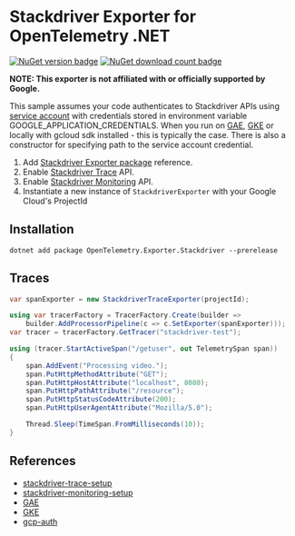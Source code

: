 # Stackdriver Exporter for OpenTelemetry .NET

[![NuGet version badge](https://img.shields.io/nuget/v/OpenTelemetry.Exporter.Stackdriver)](https://www.nuget.org/packages/OpenTelemetry.Exporter.Stackdriver)
[![NuGet download count badge](https://img.shields.io/nuget/dt/OpenTelemetry.Exporter.Stackdriver)](https://www.nuget.org/packages/OpenTelemetry.Exporter.Stackdriver)

**NOTE: This exporter is not affiliated with or officially supported by
Google.**

This sample assumes your code authenticates to Stackdriver APIs using [service
account][gcp-auth] with credentials stored in environment variable
GOOGLE_APPLICATION_CREDENTIALS. When you run on [GAE][GAE], [GKE][GKE] or
locally with gcloud sdk installed - this is typically the case. There is also a
constructor for specifying path to the service account credential.

1. Add [Stackdriver Exporter
   package][OpenTelemetry-exporter-stackdriver-myget-url] reference.
2. Enable [Stackdriver Trace][stackdriver-trace-setup] API.
3. Enable [Stackdriver Monitoring][stackdriver-monitoring-setup] API.
4. Instantiate a new instance of `StackdriverExporter` with your Google Cloud's
   ProjectId

## Installation

```shell
dotnet add package OpenTelemetry.Exporter.Stackdriver --prerelease
```

## Traces

```csharp
var spanExporter = new StackdriverTraceExporter(projectId);

using var tracerFactory = TracerFactory.Create(builder =>
    builder.AddProcessorPipeline(c => c.SetExporter(spanExporter)));
var tracer = tracerFactory.GetTracer("stackdriver-test");

using (tracer.StartActiveSpan("/getuser", out TelemetrySpan span))
{
    span.AddEvent("Processing video.");
    span.PutHttpMethodAttribute("GET");
    span.PutHttpHostAttribute("localhost", 8080);
    span.PutHttpPathAttribute("/resource");
    span.PutHttpStatusCodeAttribute(200);
    span.PutHttpUserAgentAttribute("Mozilla/5.0");

    Thread.Sleep(TimeSpan.FromMilliseconds(10));
}
```

## References

* [stackdriver-trace-setup](https://cloud.google.com/trace/docs/setup/)
* [stackdriver-monitoring-setup](https://cloud.google.com/monitoring/api/enable-api)
* [GAE](https://cloud.google.com/appengine/docs/flexible/dotnet/quickstart)
* [GKE](https://codelabs.developers.google.com/codelabs/cloud-kubernetes-aspnetcore/index.html)
* [gcp-auth](https://cloud.google.com/docs/authentication/getting-started)

[stackdriver-trace-setup]: https://cloud.google.com/trace/docs/setup/
[stackdriver-monitoring-setup]:
    https://cloud.google.com/monitoring/api/enable-api
[GAE]: https://cloud.google.com/appengine/docs/flexible/dotnet/quickstart
[GKE]:
    https://codelabs.developers.google.com/codelabs/cloud-kubernetes-aspnetcore/index.html
[gcp-auth]: https://cloud.google.com/docs/authentication/getting-started
[OpenTelemetry-exporter-stackdriver-myget-url]:
    https://www.nuget.org/packages/OpenTelemetry.Exporter.Stackdriver
